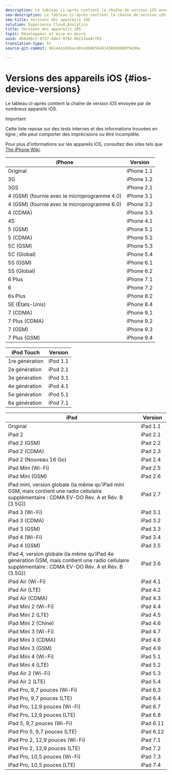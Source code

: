 ```yaml
---
description: Le tableau ci-après contient la chaîne de version iOS envoyée par de nombreux appareils iOS.
seo-description: Le tableau ci-après contient la chaîne de version iOS envoyée par de nombreux appareils iOS.
seo-title: Versions des appareils iOS
solution: Experience Cloud,Analytics
title: Versions des appareils iOS
topic: Développeur et mise en œuvre
uuid: 8b8a9bc3-0737-4de2-9792-0b112aa4cf65
translation-type: ht
source-git-commit: 06144a1695ac40ce984656491456968888f9e96e

---
```



# Versions des appareils iOS {#ios-device-versions}

Le tableau ci-après contient la chaîne de version iOS envoyée par de nombreux appareils iOS.

>[!IMPORTANT]
>
>Cette liste repose sur des tests internes et des informations trouvées en ligne ; elle peut comporter des imprécisions ou être incomplète.

Pour plus d’informations sur les appareils iOS, consultez des sites tels que [The iPhone Wiki](https://theiphonewiki.com/wiki/Models).

| **iPhone** | **Version** |
|---|---|
| Original | iPhone 1.1 |
| 3G | iPhone 1.2 |
| 3GS | iPhone 2.1 |
| 4 (GSM) (fournie avec le microprogramme 4.0) | iPhone 3.1 |
| 4 (GSM) (fournie avec le microprogramme 6.0) | iPhone 3.2 |
| 4 (CDMA) | iPhone 3.3 |
| 4S | iPhone 4.1 |
| 5 (GSM) | iPhone 5.1 |
| 5 (CDMA) | iPhone 5.2 |
| 5C (GSM) | iPhone 5.3 |
| 5C (Global) | iPhone 5.4 |
| 5S (GSM) | iPhone 6.1 |
| 5S (Global) | iPhone 6.2 |
| 6 Plus | iPhone 7.1 |
| 6 | iPhone 7.2 |
| 6s Plus | iPhone 8.2 |
| SE (États-Unis) | iPhone 8.4 |
| 7 (CDMA) | iPhone 9.1 |
| 7 Plus (CDMA) | iPhone 9.2 |
| 7 (GSM) | iPhone 9.3 |
| 7 Plus (GSM) | iPhone 9.4 |

| **iPod Touch** | **Version** |
|---|---|
| 1re génération | iPod 1.1 |
| 2e génération | iPod 2.1 |
| 3e génération | iPod 3.1 |
| 4e génération | iPod 4.1 |
| 5e génération | iPod 5.1 |
| 6e génération | iPod 7.1 |

| **iPad** | **Version** |
|---|---|
| Original | iPad 1.1 |
| iPad 2 | iPad 2.1 |
| iPad 2 (GSM) | iPad 2.2 |
| iPad 2 (CDMA) | iPad 2.3 |
| iPad 2 (Nouveau 16 Go) | iPad 2.4 |
| iPad Mini (Wi-Fi) | iPad 2.5 |
| iPad Mini (GSM) | iPad 2.6 |
| iPad mini, version globale (la même qu’iPad mini GSM, mais contient une radio cellulaire supplémentaire : CDMA EV-DO Rév. A et Rév. B [3.5G]) | iPad 2.7 |
| iPad 3 (Wi-Fi) | iPad 3.1 |
| iPad 3 (CDMA) | iPad 3.2 |
| iPad 3 (GSM) | iPad 3.3 |
| iPad 4 (Wi-Fi) | iPad 3.4 |
| iPad 4 (GSM) | iPad 3.5 |
| iPad 4, version globale (la même qu’iPad 4e génération GSM, mais contient une radio cellulaire supplémentaire : CDMA EV-DO Rév. A et Rév. B (3.5G)) | iPad 3.6 |
| iPad Air (Wi-Fi) | iPad 4.1 |
| iPad Air (LTE) | iPad 4.2 |
| iPad Air (CDMA) | iPad 4.3 |
| iPad Mini 2 (Wi-Fi) | iPad 4.4 |
| iPad Mini 2 (LTE) | iPad 4.5 |
| iPad Mini 2 (Chine) | iPad 4.6 |
| iPad Mini 3 (Wi-Fi) | iPad 4.7 |
| iPad Mini 3 (CDMA) | iPad 4.8 |
| iPad Mini 3 (GSM) | iPad 4.9 |
| iPad Mini 4 (Wi-Fi) | iPad 5.1 |
| iPad Mini 4 (LTE) | iPad 5.2 |
| iPad Air 2 (Wi-Fi) | iPad 5.3 |
| iPad Air 2 (LTE) | iPad 5.4 |
| iPad Pro, 9,7 pouces (Wi-Fi) | iPad 6.3 |
| iPad Pro, 9,7 pouces (LTE) | iPad 6.4 |
| iPad Pro, 12,9 pouces (Wi-Fi) | iPad 6.7 |
| iPad Pro, 12,9 pouces (LTE) | iPad 6.8 |
| iPad 5, 9,7 pouces (Wi-Fi) | iPad 6.11 |
| iPad Pro 5, 9,7 pouces (LTE) | iPad 6.12 |
| iPad Pro 2, 12,9 pouces (Wi-Fi) | iPad 7.1 |
| iPad Pro 2, 12,9 pouces (LTE) | iPad 7.2 |
| iPad Pro, 10,5 pouces (Wi-Fi) | iPad 7.3 |
| iPad Pro, 10,5 pouces (LTE) | iPad 7.4 |

